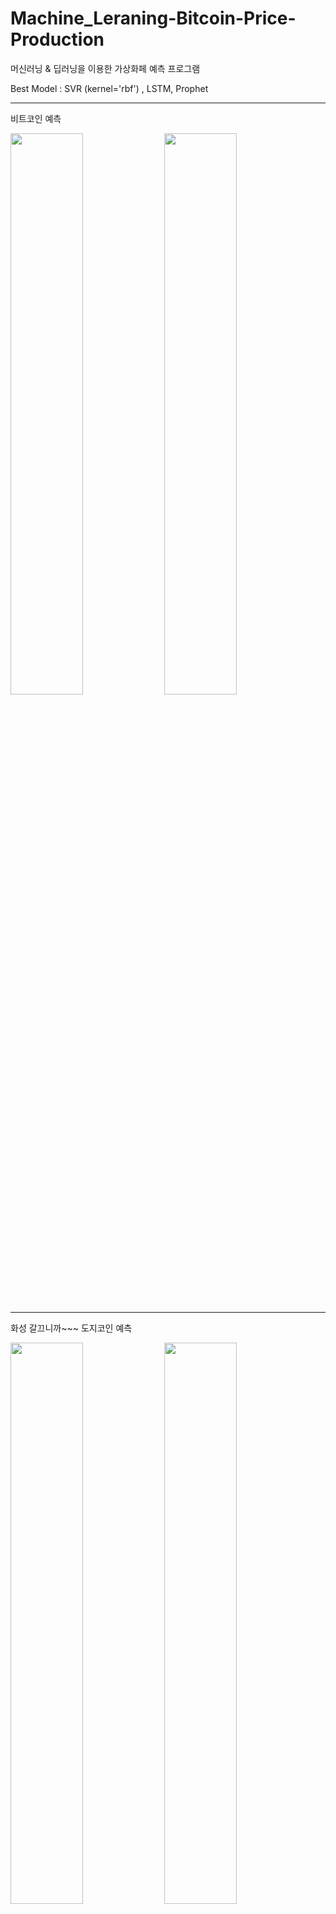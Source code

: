 # Machine_Leraning-Bitcoin-Price-Production

머신러닝 & 딥러닝을 이용한 가상화페 예측 프로그램

Best Model : SVR (kernel='rbf') , LSTM, Prophet

---
비트코인 예측 
<p>
  <img width="48%" src="https://user-images.githubusercontent.com/38518648/145815952-fd8afbd1-a1fd-4849-9d0a-e4c038fceca7.png"/>
  <img width="48%" src="https://user-images.githubusercontent.com/38518648/145816128-d035845e-20b4-401c-940b-9e48754250b5.png"/>
</p>

---
화성 갈끄니까~~~ 도지코인 예측
<p>
  <img width="48%" src="https://user-images.githubusercontent.com/38518648/145816015-431280d9-5a3c-4d9a-ba83-8283d118ba94.png"/>
  <img width="48%" src="https://user-images.githubusercontent.com/38518648/145815973-99c43edf-a4d2-4a1c-aac7-d1a732c4b8fa.png"/>
  <img width="48%" src="https://user-images.githubusercontent.com/38518648/145815990-57ec9163-4292-4da2-93b6-961ee0c33b09.png"/>
  <img width="48%" src="https://user-images.githubusercontent.com/38518648/145816895-badbe070-4574-4703-a613-95cf3929020b.png"/>

</p>
